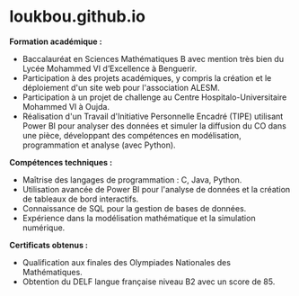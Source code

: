# loukbou.github.io

**Formation académique :**
- Baccalauréat en Sciences Mathématiques B avec mention très bien du Lycée Mohammed VI d’Excellence à Benguerir.
- Participation à des projets académiques, y compris la création et le déploiement d'un site web pour l'association ALESM.
- Participation à un projet de challenge au Centre Hospitalo-Universitaire Mohammed VI à Oujda.
- Réalisation d'un Travail d'Initiative Personnelle Encadré (TIPE) utilisant Power BI pour analyser des données et simuler la diffusion du CO dans une pièce, développant des compétences en modélisation, programmation et analyse (avec Python).

**Compétences techniques :**
- Maîtrise des langages de programmation : C, Java, Python.
- Utilisation avancée de Power BI pour l'analyse de données et la création de tableaux de bord interactifs.
- Connaissance de SQL pour la gestion de bases de données.
- Expérience dans la modélisation mathématique et la simulation numérique.

**Certificats obtenus :**
- Qualification aux finales des Olympiades Nationales des Mathématiques.
- Obtention du DELF langue française niveau B2 avec un score de 85.
